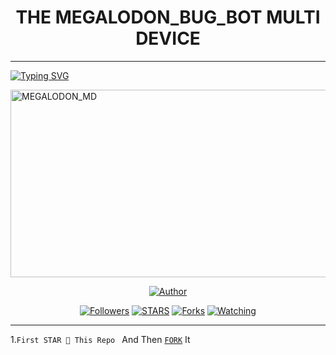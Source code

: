 <h1 align="center"> THE MEGALODON_BUG_BOT MULTI DEVICE </h1>
<p align="center">  

***
  
<a href="https://git.io/typing-svg"><img src="https://readme-typing-svg.demolab.com?font=Black+Ops+One&size=50&pause=1000&color=1BAFBAFF&center=true&width=910&height=100&lines=THANKS FOR CHOOSING +MEGALODON×BUG×BOT;MULTI+DEVICE+WHATSAPP+BUG+BOT;CREATED+BY+DYBY+TRUE" alt="Typing SVG" /></a>
  </p>
    <img alt="MEGALODON_MD" width="700" height="300" src="https://files.catbox.moe/omm22g.jpg">
<p align="center">
<p align="center">
<a href="https://github.com/DYBY-TRUE/MEGALODON_MD"><img title="Author" src="https://img.shields.io/badge/SPEED_MD-black?style=for-the-badge&logo=github"></a>
<p/>
<p align="center">
<a href="https://github.com/DYBY-TRUE?tab=followers"><img title="Followers" src="https://img.shields.io/github/followers/DYBY-TRUE?label=Followers&style=social"></a>
<a href="https://github.com/DYBY-TRUE/MEGALODON_MD/stargazers/"><img title="STARS" src="https://img.shields.io/github/stars/DYBY-TRUE/MEGALODON_MD?&style=social"></a>
<a href="https://github.com/DYBY-TRUE/MEGALODON_MD/network/members"><img title="Forks" src="https://img.shields.io/github/forks/DYBY-TRUE/MEGALODON_MD?style=social"></a>
<a href="https://github.com/DYBY-TRUE/MEGALODON_MD/watchers"><img title="Watching" src="https://img.shields.io/github/watchers/DYBY-TRUE/MEGALODON_MD?label=Watching&style=social"></a>
  
***
1.`First STAR 🌟 This Repo ` And Then [`FORK`](https://github.com/DYBY-TRUE/MEGALODON_MD/fork) It
